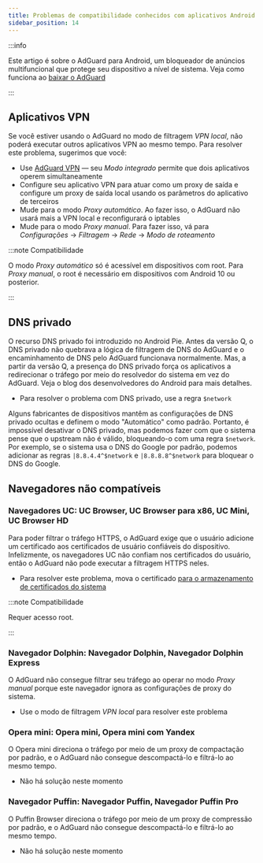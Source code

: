 ```yaml
---
title: Problemas de compatibilidade conhecidos com aplicativos Android
sidebar_position: 14
---
```


:::info

Este artigo é sobre o AdGuard para Android, um bloqueador de anúncios multifuncional que protege seu dispositivo a nível de sistema. Veja como funciona ao [baixar o AdGuard](https://agrd.io/download-kb-adblock)

:::

## Aplicativos VPN

Se você estiver usando o AdGuard no modo de filtragem *VPN local*, não poderá executar outros aplicativos VPN ao mesmo tempo. Para resolver este problema, sugerimos que você:

- Use [AdGuard VPN](https://adguard-vpn.com/welcome.html) — seu *Modo integrado* permite que dois aplicativos operem simultaneamente
- Configure seu aplicativo VPN para atuar como um proxy de saída [](../solving-problems/outbound-proxy.md) e configure um proxy de saída local usando os parâmetros do aplicativo de terceiros
- Mude para o modo *Proxy automático*. Ao fazer isso, o AdGuard não usará mais a VPN local e reconfigurará o iptables
- Mude para o modo *Proxy manual*. Para fazer isso, vá para *Configurações* → *Filtragem* → *Rede* → *Modo de roteamento*

:::note Compatibilidade

O modo *Proxy automático* só é acessível em dispositivos com root. Para *Proxy manual*, o root é necessário em dispositivos com Android 10 ou posterior.

:::

## DNS privado

O recurso DNS privado foi introduzido no Android Pie. Antes da versão Q, o DNS privado não quebrava a lógica de filtragem de DNS do AdGuard e o encaminhamento de DNS pelo AdGuard funcionava normalmente. Mas, a partir da versão Q, a presença do DNS privado força os aplicativos a redirecionar o tráfego por meio do resolvedor do sistema em vez do AdGuard. Veja o blog dos desenvolvedores do Android [](https://android-developers.googleblog.com/2018/04/dns-over-tls-support-in-android-p.html) para mais detalhes.

- Para resolver o problema com DNS privado, use a regra `$network`

Alguns fabricantes de dispositivos mantêm as configurações de DNS privado ocultas e definem o modo "Automático" como padrão. Portanto, é impossível desativar o DNS privado, mas podemos fazer com que o sistema pense que o upstream não é válido, bloqueando-o com uma regra `$network`. Por exemplo, se o sistema usa o DNS do Google por padrão, podemos adicionar as regras `|8.8.4.4^$network` e `|8.8.8.8^$network` para bloquear o DNS do Google.

## Navegadores não compatíveis

### Navegadores UC: UC Browser, UC Browser para x86, UC Mini, UC Browser HD

Para poder filtrar o tráfego HTTPS, o AdGuard exige que o usuário adicione um certificado aos certificados de usuário confiáveis do dispositivo. Infelizmente, os navegadores UC não confiam nos certificados do usuário, então o AdGuard não pode executar a filtragem HTTPS neles.

- Para resolver este problema, mova o certificado [para o armazenamento de certificados do sistema](../solving-problems/https-certificate-for-rooted.md/)

:::note Compatibilidade

Requer acesso root.

:::

### Navegador Dolphin: Navegador Dolphin, Navegador Dolphin Express

O AdGuard não consegue filtrar seu tráfego ao operar no modo *Proxy manual* porque este navegador ignora as configurações de proxy do sistema.

- Use o modo de filtragem *VPN local* para resolver este problema

### Opera mini: Opera mini, Opera mini com Yandex

O Opera mini direciona o tráfego por meio de um proxy de compactação por padrão, e o AdGuard não consegue descompactá-lo e filtrá-lo ao mesmo tempo.

- Não há solução neste momento

### Navegador Puffin: Navegador Puffin, Navegador Puffin Pro

O Puffin Browser direciona o tráfego por meio de um proxy de compressão por padrão, e o AdGuard não consegue descompactá-lo e filtrá-lo ao mesmo tempo.

- Não há solução neste momento
